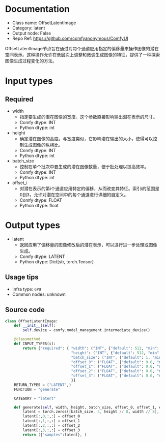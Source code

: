 
# Documentation
- Class name: OffsetLatentImage
- Category: latent
- Output node: False
- Repo Ref: https://github.com/comfyanonymous/ComfyUI

OffsetLatentImage节点旨在通过对每个通道应用指定的偏移量来操作图像的潜在空间表示。这种操作允许在低层次上调整和微调生成图像的特征，提供了一种探索图像生成过程变化的方法。

# Input types
## Required
- width
    - 指定要生成的潜在图像的宽度。这个参数直接影响输出潜在表示的尺寸。
    - Comfy dtype: INT
    - Python dtype: int
- height
    - 确定潜在图像的高度。与宽度类似，它影响潜在输出的大小，使得可以控制生成图像的纵横比。
    - Comfy dtype: INT
    - Python dtype: int
- batch_size
    - 控制在单个批次中要生成的潜在图像数量，便于批处理以提高效率。
    - Comfy dtype: INT
    - Python dtype: int
- offset_i
    - 对潜在表示的第i个通道应用特定的偏移，从而改变其特征。索引i的范围是0到3，允许对潜在空间中的每个通道进行详细的自定义。
    - Comfy dtype: FLOAT
    - Python dtype: float

# Output types
- latent
    - 返回应用了偏移量的图像修改后的潜在表示，可以进行进一步处理或图像生成。
    - Comfy dtype: LATENT
    - Python dtype: Dict[str, torch.Tensor]


## Usage tips
- Infra type: `GPU`
- Common nodes: unknown


## Source code
```python
class OffsetLatentImage:
    def __init__(self):
        self.device = comfy.model_management.intermediate_device()

    @classmethod
    def INPUT_TYPES(s):
        return {"required": { "width": ("INT", {"default": 512, "min": 16, "max": MAX_RESOLUTION, "step": 8}),
                              "height": ("INT", {"default": 512, "min": 16, "max": MAX_RESOLUTION, "step": 8}),
                              "batch_size": ("INT", {"default": 1, "min": 1, "max": 4096}),
                              "offset_0": ("FLOAT", {"default": 0.0, "min": -10.0, "max": 10.0, "step": 0.1,  "round": 0.1}),
                              "offset_1": ("FLOAT", {"default": 0.0, "min": -10.0, "max": 10.0, "step": 0.1,  "round": 0.1}),
                              "offset_2": ("FLOAT", {"default": 0.0, "min": -10.0, "max": 10.0, "step": 0.1,  "round": 0.1}),
                              "offset_3": ("FLOAT", {"default": 0.0, "min": -10.0, "max": 10.0, "step": 0.1,  "round": 0.1}),
                              }}
    RETURN_TYPES = ("LATENT",)
    FUNCTION = "generate"

    CATEGORY = "latent"

    def generate(self, width, height, batch_size, offset_0, offset_1, offset_2, offset_3):
        latent = torch.zeros([batch_size, 4, height // 8, width // 8], device=self.device)
        latent[:,0,:,:] = offset_0
        latent[:,1,:,:] = offset_1
        latent[:,2,:,:] = offset_2
        latent[:,3,:,:] = offset_3
        return ({"samples":latent}, )

```

